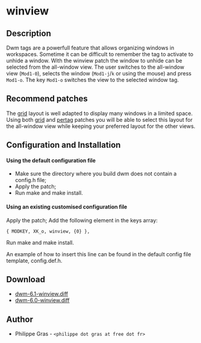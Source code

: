 winview
========

Description
-----------

Dwm tags are a powerfull feature that allows organizing windows in
workspaces. Sometime it can be difficult to remember the tag to activate to
unhide a window. With the winview patch the window to unhide can be selected
from the all-window view. The user switches to the all-window view (`Mod1-0`),
selects the window (`Mod1-j`/`k` or using the mouse) and press `Mod1-o`. The key
`Mod1-o` switches the view to the selected window tag.

Recommend patches
-----------------
The [grid](../gridmode/) layout is well adapted to display many windows in a limited
space. Using both [grid](../gridmode/) and [pertag](../pertag/) patches you will be able to
select this layout for the all-window view while keeping your preferred
layout for the other views.

Configuration and Installation
------------------------------

#### Using the default configuration file

* Make sure the directory where you build dwm does not contain a config.h file;
* Apply the patch;
* Run make and make install.

#### Using an existing customised configuration file

Apply the patch;
Add the following element in the keys array:

	{ MODKEY, XK_o, winview, {0} },

Run make and make install.


An example of how to insert this line can be found in the default config file
template, config.def.h.

Download
--------

* [dwm-6.1-winview.diff](dwm-6.1-winview.diff)
* [dwm-6.0-winview.diff](dwm-6.0-winview.diff)

Author
------
* Philippe Gras - `<philippe dot gras at free dot fr>`

